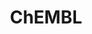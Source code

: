---
bigquery: https://console.cloud.google.com/bigquery?p=patents-public-data&d=ebi_chembl&page=dataset
citation: '"The ChEMBL database in 2017." Anna Gaulton, Anne Hersey, Michał Nowotka,
  A Patrícia Bento, Jon Chambers, David Mendez, Prudence Mutowo, Francis Atkinson,
  Louisa J Bellis, Elena Cibrián-Uhalte, Mark Davies, Nathan Dedman, Anneli Karlsson,
  María Paula Magariños, John P Overington, George Papadatos, Ines Smit, Andrew R
  Leach Nucleic acids Research (2017) 45 (Database Issue), D945-D954'
contributors: European Bioinformatics Institute
cost: None
description: ChEMBL Data is a manually curated database of small molecules used in
  drug discovery, including information about existing patented drugs.
documentation: 'schema: https://www.ebi.ac.uk/chembl/db_schema


  '
last_edit: Mon, 04 Apr 2022 19:07:30 GMT
location: https://console.cloud.google.com/marketplace/product/google_patents_public_datasets/chembl
maintained_by: EMBL-EBI, an outstation of European Molecular Biology Laboratory
related_publications: '

  ChEMBL: towards direct deposition of bioassay data.


  Mendez D, Gaulton A, Bento AP, Chambers J, De Veij M, Félix E, Magariños MP, Mosquera
  JF, Mutowo P, Nowotka M, Gordillo-Marañón M, Hunter F, Junco L, Mugumbate G, Rodriguez-Lopez
  M, Atkinson F, Bosc N, Radoux CJ, Segura-Cabrera A, Hersey A, Leach AR.


  — Nucleic Acids Res. 2019; 47(D1):D930-D940. doi: 10.1093/nar/gky1075

  '
schema_fields: '[''level3_description'', ''level5'', ''caloha_id'', ''approval_date'',
  ''mc_target_accession'', ''relationship_desc'', ''first_in_class'', ''therapeutic_flag'',
  ''homologue'', ''published_relation'', ''activity_count'', ''published_value'',
  ''last_page'', ''patent_use_code'', ''l2'', ''record_id'', ''metref_id'', ''level4'',
  ''db_source'', ''mc_organism'', ''tissue_id'', ''assay_type'', ''mechanism_comment'',
  ''upper_value'', ''doc_id'', ''action_type'', ''parameter_value'', ''ref_type'',
  ''warning_type'', ''bei'', ''year'', ''relation'', ''molecular_species'', ''normal_range_max'',
  ''withdrawn_country'', ''cell_name'', ''updated_on'', ''start_position'', ''pathway_key'',
  ''co_stem_id'', ''protein_class_id'', ''full_molformula'', ''short_name'', ''l8'',
  ''chebi_par_id'', ''withdrawn_class'', ''sitecomp_id'', ''bao_id'', ''smarts'',
  ''hrac_class_id'', ''domain_name'', ''assay_organism'', ''assay_tax_id'', ''aromatic_rings'',
  ''title'', ''targcomp_id'', ''log_id'', ''src_id'', ''component_type'', ''max_phase_for_ind'',
  ''level2_description'', ''cellosaurus_id'', ''mc_tax_id'', ''priority'', ''bao_format'',
  ''frac_code'', ''sequence'', ''inorganic_flag'', ''acd_logd'', ''polymer_flag'',
  ''mol_irac_id'', ''cx_most_apka'', ''tid_fixed'', ''usan_year'', ''l5'', ''irac_code'',
  ''compsyn_id'', ''formulation_id'', ''aspect'', ''warning_class'', ''sequence_md5sum'',
  ''compound_key'', ''version'', ''comp_go_id'', ''availability_type'', ''withdrawn_year'',
  ''mechanism_of_action'', ''tid'', ''molsyn_id'', ''psa'', ''warning_country'', ''indication_class'',
  ''last_active'', ''active_ingredient'', ''cell_source_tax_id'', ''met_comment'',
  ''assay_subcellular_fraction'', ''usan_stem_id'', ''comments'', ''end_position'',
  ''result_flag'', ''published_units'', ''l3'', ''pchembl_value'', ''assay_strain'',
  ''ridx'', ''drug_product_flag'', ''helm_notation'', ''lle'', ''activity_comment'',
  ''ro3_pass'', ''site_residues'', ''mecref_id'', ''molfile'', ''standard_upper_value'',
  ''uberon_id'', ''submission_date'', ''volume'', ''definition'', ''idx'', ''standard_inchi'',
  ''bto_id'', ''mutation'', ''enzyme_name'', ''subgroup'', ''acd_most_bpka'', ''assay_cell_type'',
  ''tax_id'', ''chembl_id'', ''withdrawn_flag'', ''domain_description'', ''stat'',
  ''dosed_ingredient'', ''ddd_value'', ''le'', ''name'', ''assay_test_type'', ''hbd'',
  ''relationship_type'', ''strength'', ''first_page'', ''updated_by'', ''mol_hrac_id'',
  ''warnref_id'', ''source_domain_id'', ''level4_description'', ''prod_pat_id'', ''variant_id'',
  ''cl_lincs_id'', ''hba'', ''actsm_id'', ''pubmed_id'', ''num_ro5_violations'', ''mec_id'',
  ''job_id'', ''entity_id'', ''pathway_id'', ''country'', ''atc_code'', ''curated_by'',
  ''go_id'', ''direct_interaction'', ''assay_tissue'', ''syn_type'', ''chirality'',
  ''major_class'', ''protein_class_synonym'', ''ingredient'', ''orig_description'',
  ''activity_id'', ''annotation'', ''standard_relation'', ''withdrawn_reason'', ''sei'',
  ''parent_type'', ''assay_param_id'', ''frac_class_id'', ''irac_class_id'', ''stem_class'',
  ''protein_class_desc'', ''standard_value'', ''rgid'', ''l4'', ''patent_id'', ''warning_id'',
  ''assay_class_id'', ''standard_inchi_key'', ''assay_desc'', ''level1'', ''cx_logd'',
  ''smid'', ''trade_name'', ''ddd_id'', ''mw_freebase'', ''site_id'', ''ref_url'',
  ''cpd_str_alert_id'', ''met_id'', ''dosage_form'', ''aidx'', ''l7'', ''biocomp_id'',
  ''acd_most_apka'', ''parent_id'', ''drugind_id'', ''published_type'', ''selectivity_comment'',
  ''ddd_comment'', ''accession'', ''targrel_id'', ''standard_type'', ''src_assay_id'',
  ''ad_type'', ''enzyme_tid'', ''standard_text_value'', ''route'', ''molecule_type'',
  ''cell_source_organism'', ''molregno'', ''level2'', ''cidx'', ''parent_go_id'',
  ''parameter_type'', ''delist_flag'', ''predbind_id'', ''topical'', ''rtb'', ''mesh_heading'',
  ''usan_substem'', ''prediction_method'', ''heavy_atoms'', ''level3'', ''bao_endpoint'',
  ''alert_set_id'', ''ap_id'', ''first_approval'', ''cx_logp'', ''confidence_score'',
  ''alogp'', ''label'', ''creation_date'', ''parent_molregno'', ''pref_name'', ''cell_ontology_id'',
  ''compound_name'', ''mc_target_type'', ''component_id'', ''src_short_name'', ''active_molregno'',
  ''normal_range_min'', ''who_name'', ''drug_substance_flag'', ''class_level'', ''target_mapping'',
  ''db_version'', ''type'', ''std_act_id'', ''who_extra'', ''as_id'', ''synonyms'',
  ''res_stem_id'', ''toid'', ''patent_expire_date'', ''potential_duplicate'', ''patent_no'',
  ''path'', ''ref_id'', ''hrac_code'', ''site_name'', ''alert_name'', ''confidence'',
  ''cell_id'', ''journal'', ''class_type'', ''assay_category'', ''applicant_full_name'',
  ''cx_most_bpka'', ''structure_type'', ''cell_source_tissue'', ''efo_id'', ''publication_number'',
  ''downgraded'', ''uo_units'', ''assay_id'', ''src_description'', ''isoform'', ''ddd_units'',
  ''description'', ''company'', ''research_stem'', ''relationship'', ''organism'',
  ''nda_type'', ''full_mwt'', ''curation_comment'', ''parenteral'', ''source'', ''issue'',
  ''drug_record_id'', ''previous_company'', ''mesh_id'', ''status'', ''warning_description'',
  ''binding_site_comment'', ''protclasssyn_id'', ''assay_source'', ''domain_type'',
  ''num_lipinski_ro5_violations'', ''entity_type'', ''efo_term'', ''component_synonym'',
  ''related_tid'', ''hba_lipinski'', ''value'', ''doc_type'', ''data_validity_comment'',
  ''molecular_mechanism'', ''innovator_company'', ''black_box_warning'', ''comp_class_id'',
  ''ass_cls_map_id'', ''l1'', ''metabolite_record_id'', ''natural_product'', ''l6'',
  ''target_desc'', ''max_phase'', ''compd_id'', ''clo_id'', ''usan_stem_definition'',
  ''set_name'', ''product_id'', ''canonical_smiles'', ''cell_description'', ''acd_logp'',
  ''qed_weighted'', ''doi'', ''hbd_lipinski'', ''warning_year'', ''prodrug'', ''usan_stem'',
  ''num_alerts'', ''domain_id'', ''mw_monoisotopic'', ''text_value'', ''indref_id'',
  ''qudt_units'', ''alert_id'', ''standard_flag'', ''stem'', ''units'', ''oral'',
  ''mc_target_name'', ''oc_id'', ''target_type'', ''level1_description'', ''mol_atc_id'',
  ''tbl'', ''src_compound_id'', ''met_conversion'', ''substrate_record_id'', ''standard_units'',
  ''ddd_admr'', ''authors'', ''mol_frac_id'', ''abstract'', ''disease_efficacy'',
  ''species_group_flag'']'
shortname: chembl
tags:
- biotechnology
- health
- chemical
- bioinformatics
- medical
terms_of_use: CC BY-SA 3.0
title: ChEMBL
uuid: e232a192-965c-4ec9-904c-155b6dfe56c5
---